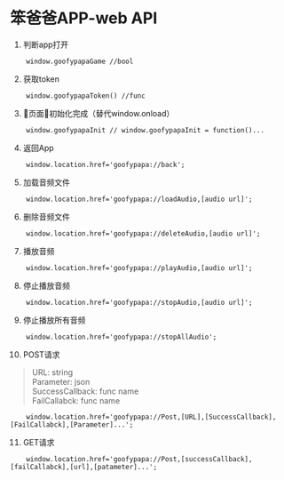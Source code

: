 # 笨爸爸APP-web API

1. 判断app打开
```
    window.goofypapaGame //bool
```

2. 获取token
```
    window.goofypapaToken() //func
```
3. 页面初始化完成（替代window.onload）
```
    window.goofypapaInit // window.goofypapaInit = function()...
```
4. 返回App
```
    window.location.href='goofypapa://back';
```
5. 加载音频文件
```
    window.location.href='goofypapa://loadAudio,[audio url]';
```
6.  删除音频文件
```
    window.location.href='goofypapa://deleteAudio,[audio url]';
```
7. 播放音频
```
    window.location.href='goofypapa://playAudio,[audio url]';
```
8. 停止播放音频
```
    window.location.href='goofypapa://stopAudio,[audio url]';
```
9. 停止播放所有音频
```
    window.location.href='goofypapa://stopAllAudio';
```

10. POST请求
> URL: string  
> Parameter: json  
> SuccessCallback: func name  
> FailCallabck: func name
```
    window.location.href='goofypapa://Post,[URL],[SuccessCallback],[FailCallabck],[Parameter]...';
```
11. GET请求
```
    window.location.href='goofypapa://Post,[successCallback],[failCallabck],[url],[patameter]...';
```
